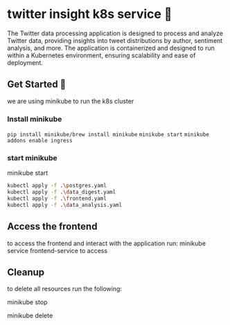
# twitter insight k8s service 📝  
The Twitter data processing application is designed to process and analyze Twitter data, providing insights into tweet distributions by author, sentiment analysis, and more. The application is containerized and designed to run within a Kubernetes environment, ensuring scalability and ease of deployment.

## Get Started 🚀  
we are using minikube to  run the k8s cluster

### Install minikube
`pip install minikube/brew install minikube`
`minikube start`
`minikube addons enable ingress`

### start minikube
minikube start

```sh
kubectl apply -f .\postgres.yaml
kubectl apply -f .\data_digest.yaml
kubectl apply -f .\frontend.yaml
kubectl apply -f .\data_analysis.yaml
```

## Access the frontend

to access the frontend and interact with the application run:
minikube service frontend-service to access


## Cleanup

to delete all resources run the following:

minikube stop

minikube delete